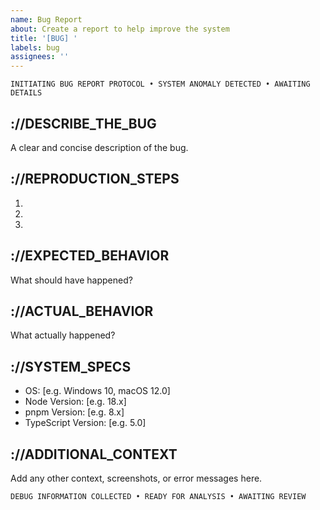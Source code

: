 ```yaml
---
name: Bug Report
about: Create a report to help improve the system
title: '[BUG] '
labels: bug
assignees: ''
---
```


```
INITIATING BUG REPORT PROTOCOL • SYSTEM ANOMALY DETECTED • AWAITING DETAILS
```

## ://DESCRIBE_THE_BUG

A clear and concise description of the bug.

## ://REPRODUCTION_STEPS

1.
2.
3.

## ://EXPECTED_BEHAVIOR

What should have happened?

## ://ACTUAL_BEHAVIOR

What actually happened?

## ://SYSTEM_SPECS

- OS: [e.g. Windows 10, macOS 12.0]
- Node Version: [e.g. 18.x]
- pnpm Version: [e.g. 8.x]
- TypeScript Version: [e.g. 5.0]

## ://ADDITIONAL_CONTEXT

Add any other context, screenshots, or error messages here.

```
DEBUG INFORMATION COLLECTED • READY FOR ANALYSIS • AWAITING REVIEW
```

